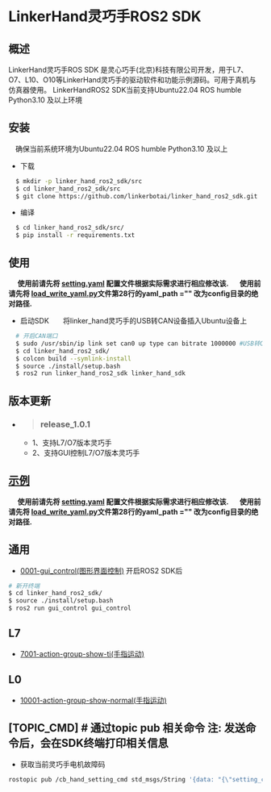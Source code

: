<!--
 * @Author: HJX
 * @Date: 2025-04-02 11:39:42
 * @LastEditors: Please set LastEditors
 * @LastEditTime: 2025-04-02 15:40:07
 * @FilePath: /linker_hand_ros2_sdk/README_CN.md
 * @Description: 
 * @symbol_custom_string_obkorol_copyright: 
-->
# LinkerHand灵巧手ROS2 SDK

## 概述
LinkerHand灵巧手ROS SDK 是灵心巧手(北京)科技有限公司开发，用于L7、O7、L10、O10等LinkerHand灵巧手的驱动软件和功能示例源码。可用于真机与仿真器使用。
LinkerHandROS2 SDK当前支持Ubuntu22.04 ROS humble Python3.10 及以上环境

## 安装
&ensp;&ensp;确保当前系统环境为Ubuntu22.04 ROS humble Python3.10 及以上
- 下载

```bash
  $ mkdir -p linker_hand_ros2_sdk/src
  $ cd linker_hand_ros2_sdk/src
  $ git clone https://github.com/linkerbotai/linker_hand_ros2_sdk.git
```

- 编译

```bash
  $ cd linker_hand_ros2_sdk/src/
  $ pip install -r requirements.txt
```

## 使用
&ensp;&ensp; __使用前请先将 [setting.yaml](linker_hand_ros2_sdk/src/linker_hand_ros2_sdk/linker_hand_ros2_sdk/LinkerHand/config) 配置文件根据实际需求进行相应修改该.__
&ensp;&ensp; __使用前请先将 [load_write_yaml.py](linker_hand_ros2_sdk/src/linker_hand_ros2_sdk/linker_hand_ros2_sdk/LinkerHand/utils/)文件第28行的yaml_path ="" 改为config目录的绝对路径.__

- 启动SDK&ensp;&ensp;&ensp;&ensp;将linker_hand灵巧手的USB转CAN设备插入Ubuntu设备上
```bash
  # 开启CAN端口
  $ sudo /usr/sbin/ip link set can0 up type can bitrate 1000000 #USB转CAN设备蓝色灯常亮状态
  $ cd linker_hand_ros2_sdk/
  $ colcon build --symlink-install
  $ source ./install/setup.bash
  $ ros2 run linker_hand_ros2_sdk linker_hand_sdk
```

## 版本更新
- > ### release_1.0.1
  - 1、支持L7/O7版本灵巧手
  - 2、支持GUI控制L7/O7版本灵巧手


## [示例](examples/)

&ensp;&ensp; __使用前请先将 [setting.yaml](linker_hand_ros2_sdk/src/linker_hand_ros2_sdk/linker_hand_ros2_sdk/LinkerHand/config) 配置文件根据实际需求进行相应修改该.__
&ensp;&ensp; __使用前请先将 [load_write_yaml.py](linker_hand_ros2_sdk/src/linker_hand_ros2_sdk/linker_hand_ros2_sdk/LinkerHand/utils/)文件第28行的yaml_path ="" 改为config目录的绝对路径.__

## 通用
- [0001-gui_control(图形界面控制)](图形界面控制)
开启ROS2 SDK后
```bash
# 新开终端
$ cd linker_hand_ros2_sdk/
$ source ./install/setup.bash
$ ros2 run gui_control gui_control
```
## L7
- [7001-action-group-show-ti(手指运动)](手指运动)

## L0
- [10001-action-group-show-normal(手指运动)](手指运动)


## [TOPIC_CMD] # 通过topic pub 相关命令 注: 发送命令后，会在SDK终端打印相关信息
- 获取当前灵巧手电机故障码
```bash
rostopic pub /cb_hand_setting_cmd std_msgs/String '{data: "{\"setting_cmd\":\"get_faults\",\"params\":{\"hand_type\":\"left\"}}"}'
```